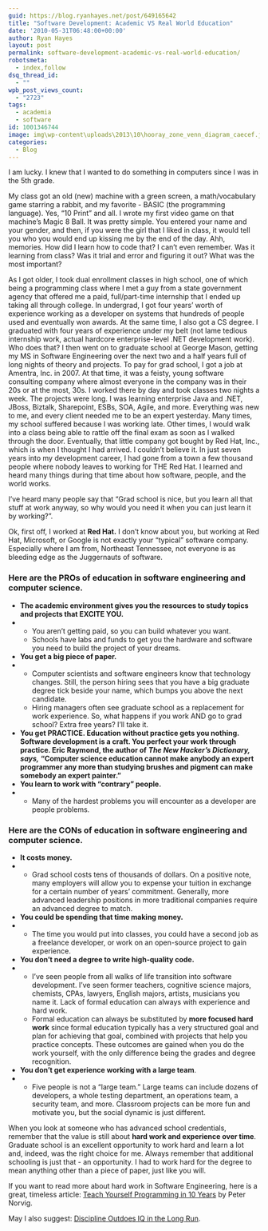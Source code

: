 ```yaml
---
guid: https://blog.ryanhayes.net/post/649165642
title: "Software Development: Academic VS Real World Education"
date: '2010-05-31T06:48:00+00:00'
author: Ryan Hayes
layout: post
permalink: software-development-academic-vs-real-world-education/
robotsmeta:
  - index,follow
dsq_thread_id:
  - ""
wpb_post_views_count:
  - "2723"
tags:
  - academia
  - software
id: 1001346744
image: img\wp-content\uploads\2013\10\hooray_zone_venn_diagram_caecef.jpg
categories:
  - Blog
---
```

I am lucky. I knew that I wanted to do something in computers since I was in the 5th grade.

My class got an old (new) machine with a green screen, a math/vocabulary game starring a rabbit, and my favorite - BASIC (the programming language). Yes, “10 Print” and all. I wrote my first video game on that machine’s Magic 8 Ball. It was pretty simple. You entered your name and your gender, and then, if you were the girl that I liked in class, it would tell you who you would end up kissing me by the end of the day. Ahh, memories. How did I learn how to code that? I can’t even remember. Was it learning from class? Was it trial and error and figuring it out? What was the most important?

As I got older, I took dual enrollment classes in high school, one of which being a programming class where I met a guy from a state government agency that offered me a paid, full/part-time internship that I ended up taking all through college. In undergrad, I got four years’ worth of experience working as a developer on systems that hundreds of people used and eventually won awards. At the same time, I also got a CS degree. I graduated with four years of experience under my belt (not lame tedious internship work, actual hardcore enterprise-level .NET development work). Who does that? I then went on to graduate school at George Mason, getting my MS in Software Engineering over the next two and a half years full of long nights of theory and projects. To pay for grad school, I got a job at Amentra, Inc. in 2007. At that time, it was a feisty, young software consulting company where almost everyone in the company was in their 20s or at the most, 30s. I worked there by day and took classes two nights a week. The projects were long. I was learning enterprise Java and .NET, JBoss, Biztalk, Sharepoint, ESBs, SOA, Agile, and more. Everything was new to me, and every client needed me to be an expert yesterday. Many times, my school suffered because I was working late. Other times, I would walk into a class being able to rattle off the final exam as soon as I walked through the door. Eventually, that little company got bought by Red Hat, Inc., which is when I thought I had arrived. I couldn’t believe it. In just seven years into my development career, I had gone from a town a few thousand people where nobody leaves to working for THE Red Hat. I learned and heard many things during that time about how software, people, and the world works.

I’ve heard many people say that “Grad school is nice, but you learn all that stuff at work anyway, so why would you need it when you can just learn it by working?”.

Ok, first off, I worked at **Red Hat.** I don’t know about you, but working at Red Hat, Microsoft, or Google is not exactly your “typical” software company. Especially where I am from, Northeast Tennessee, not everyone is as bleeding edge as the Juggernauts of software. 

### **Here are the PROs of education in software engineering and computer science.**

* **The academic environment gives you the resources to study topics and projects that EXCITE YOU.**
* * You aren’t getting paid, so you can build whatever you want.
  * Schools have labs and funds to get you the hardware and software you need to build the project of your dreams.
* **You get a big piece of paper.**
* * Computer scientists and software engineers know that technology changes. Still, the person hiring sees that you have a big graduate degree tick beside your name, which bumps you above the next candidate.
  * Hiring managers often see graduate school as a replacement for work experience. So, what happens if you work AND go to grad school? Extra free years? I’ll take it.
* **You get PRACTICE. Education without practice gets you nothing. Software development is a craft. You perfect your work through practice. Eric Raymond, the author of** ***The New Hacker’s Dictionary, says,*** **“Computer science education cannot make anybody an expert programmer any more than studying brushes and pigment can make somebody an expert painter.”**
* **You learn to work with “contrary” people.**
* * Many of the hardest problems you will encounter as a developer are people problems.

### **Here are the CONs of education in software engineering and computer science.**

* **It costs money.**
* * Grad school costs tens of thousands of dollars. On a positive note, many employers will allow you to expense your tuition in exchange for a certain number of years’ commitment. Generally, more advanced leadership positions in more traditional companies require an advanced degree to match.
* **You could be spending that time making money.**
* * The time you would put into classes, you could have a second job as a freelance developer, or work on an open-source project to gain experience.
* **You don’t need a degree to write high-quality code.**
* * I’ve seen people from all walks of life transition into software development. I’ve seen former teachers, cognitive science majors, chemists, CPAs, lawyers, English majors, artists, musicians you name it. Lack of formal education can always with experience and hard work.
  * Formal education can always be substituted by **more focused hard work** since formal education typically has a very structured goal and plan for achieving that goal, combined with projects that help you practice concepts. These outcomes are gained when you do the work yourself, with the only difference being the grades and degree recognition.
* **You don’t get experience working with a large team**.
* * Five people is not a “large team.” Large teams can include dozens of developers, a whole testing department, an operations team, a security team, and more. Classroom projects can be more fun and motivate you, but the social dynamic is just different.

When you look at someone who has advanced school credentials, remember that the value is still about **hard work and experience over time**. Graduate school is an excellent opportunity to work hard and learn a lot and, indeed, was the right choice for me. Always remember that additional schooling is just that - an opportunity. I had to work hard for the degree to mean anything other than a piece of paper, just like you will.

If you want to read more about hard work in Software Engineering, here is a great, timeless article: [Teach Yourself Programming in 10 Years](https://norvig.com/21-days.html) by Peter Norvig.

May I also suggest: [Discipline Outdoes IQ in the Long Run](https://lifehacker.com/5543677/discipline-outdoes-iq-in-the-long-run).
